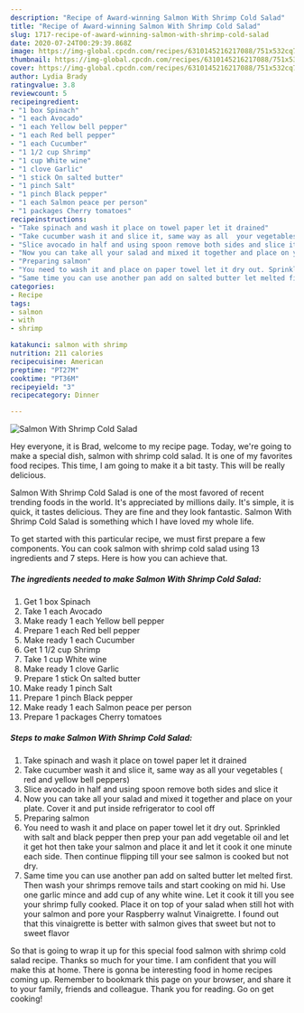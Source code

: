 ```yaml
---
description: "Recipe of Award-winning Salmon With Shrimp Cold Salad"
title: "Recipe of Award-winning Salmon With Shrimp Cold Salad"
slug: 1717-recipe-of-award-winning-salmon-with-shrimp-cold-salad
date: 2020-07-24T00:29:39.868Z
image: https://img-global.cpcdn.com/recipes/6310145216217088/751x532cq70/salmon-with-shrimp-cold-salad-recipe-main-photo.jpg
thumbnail: https://img-global.cpcdn.com/recipes/6310145216217088/751x532cq70/salmon-with-shrimp-cold-salad-recipe-main-photo.jpg
cover: https://img-global.cpcdn.com/recipes/6310145216217088/751x532cq70/salmon-with-shrimp-cold-salad-recipe-main-photo.jpg
author: Lydia Brady
ratingvalue: 3.8
reviewcount: 5
recipeingredient:
- "1 box Spinach"
- "1 each Avocado"
- "1 each Yellow bell pepper"
- "1 each Red bell pepper"
- "1 each Cucumber"
- "1 1/2 cup Shrimp"
- "1 cup White wine"
- "1 clove Garlic"
- "1 stick On salted butter"
- "1 pinch Salt"
- "1 pinch Black pepper"
- "1 each Salmon peace per person"
- "1 packages Cherry tomatoes"
recipeinstructions:
- "Take spinach and wash it place on towel paper let it drained"
- "Take cucumber wash it and slice it, same way as all  your vegetables ( red and yellow bell peppers)"
- "Slice avocado in half and using spoon remove both sides and slice it"
- "Now you can take all your salad and mixed it together and place on your plate. Cover it and put inside refrigerator to cool off"
- "Preparing salmon"
- "You need to wash it and place on paper towel let it dry out. Sprinkled with salt and black pepper  then prep your pan add vegetable oil and let it get hot then take your salmon and place it and let it cook it one minute each side. Then continue flipping till your see salmon is cooked but not dry."
- "Same time you can use another pan add on salted butter let melted first. Then wash your shrimps remove tails and start cooking on mid hi. Use one garlic mince and add cup of any white wine. Let it cook it till you see your shrimp fully cooked. Place it on top of your salad when still hot with your salmon and pore your Raspberry walnut Vinaigrette. I found out that this vinaigrette is better with salmon gives that sweet but not to sweet flavor"
categories:
- Recipe
tags:
- salmon
- with
- shrimp

katakunci: salmon with shrimp 
nutrition: 211 calories
recipecuisine: American
preptime: "PT27M"
cooktime: "PT36M"
recipeyield: "3"
recipecategory: Dinner

---
```



![Salmon With Shrimp Cold Salad](https://img-global.cpcdn.com/recipes/6310145216217088/751x532cq70/salmon-with-shrimp-cold-salad-recipe-main-photo.jpg)

Hey everyone, it is Brad, welcome to my recipe page. Today, we're going to make a special dish, salmon with shrimp cold salad. It is one of my favorites food recipes. This time, I am going to make it a bit tasty. This will be really delicious.

Salmon With Shrimp Cold Salad is one of the most favored of recent trending foods in the world. It's appreciated by millions daily. It's simple, it is quick, it tastes delicious. They are fine and they look fantastic. Salmon With Shrimp Cold Salad is something which I have loved my whole life.




To get started with this particular recipe, we must first prepare a few components. You can cook salmon with shrimp cold salad using 13 ingredients and 7 steps. Here is how you can achieve that.

<!--inarticleads1-->

##### The ingredients needed to make Salmon With Shrimp Cold Salad:

1. Get 1 box Spinach
1. Take 1 each Avocado
1. Make ready 1 each Yellow bell pepper
1. Prepare 1 each Red bell pepper
1. Make ready 1 each Cucumber
1. Get 1 1/2 cup Shrimp
1. Take 1 cup White wine
1. Make ready 1 clove Garlic
1. Prepare 1 stick On salted butter
1. Make ready 1 pinch Salt
1. Prepare 1 pinch Black pepper
1. Make ready 1 each Salmon peace per person
1. Prepare 1 packages Cherry tomatoes




<!--inarticleads2-->

##### Steps to make Salmon With Shrimp Cold Salad:

1. Take spinach and wash it place on towel paper let it drained
1. Take cucumber wash it and slice it, same way as all  your vegetables ( red and yellow bell peppers)
1. Slice avocado in half and using spoon remove both sides and slice it
1. Now you can take all your salad and mixed it together and place on your plate. Cover it and put inside refrigerator to cool off
1. Preparing salmon
1. You need to wash it and place on paper towel let it dry out. Sprinkled with salt and black pepper  then prep your pan add vegetable oil and let it get hot then take your salmon and place it and let it cook it one minute each side. Then continue flipping till your see salmon is cooked but not dry.
1. Same time you can use another pan add on salted butter let melted first. Then wash your shrimps remove tails and start cooking on mid hi. Use one garlic mince and add cup of any white wine. Let it cook it till you see your shrimp fully cooked. Place it on top of your salad when still hot with your salmon and pore your Raspberry walnut Vinaigrette. I found out that this vinaigrette is better with salmon gives that sweet but not to sweet flavor




So that is going to wrap it up for this special food salmon with shrimp cold salad recipe. Thanks so much for your time. I am confident that you will make this at home. There is gonna be interesting food in home recipes coming up. Remember to bookmark this page on your browser, and share it to your family, friends and colleague. Thank you for reading. Go on get cooking!
